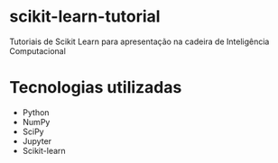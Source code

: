 # scikit-learn-tutorial
Tutoriais de Scikit Learn para apresentação na cadeira de Inteligência Computacional

# Tecnologias utilizadas
<ul>
  <li>Python</li>
  <li>NumPy</li>
  <li>SciPy</li>
  <li>Jupyter</li>
  <li>Scikit-learn</li>
</ul>
